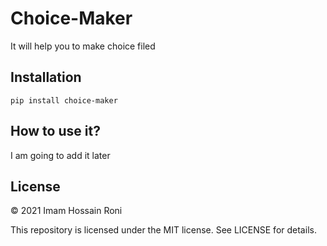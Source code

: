 # Choice-Maker
It will help you to make choice filed

## Installation
```pip install choice-maker```

## How to use it?
I am going to add it later

## License

© 2021 Imam Hossain Roni

This repository is licensed under the MIT license. See LICENSE for details.